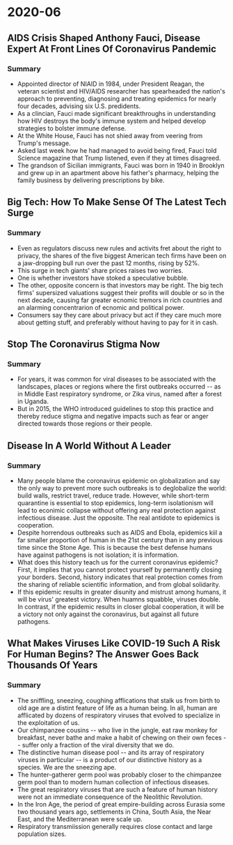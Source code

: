 # 2020-06

## AIDS Crisis Shaped Anthony Fauci, Disease Expert At Front Lines Of Coronavirus Pandemic

### Summary

- Appointed director of NIAID in 1984, under President Reagan, the veteran scientist and HIV/AIDS researcher has spearheaded the nation's approach to preventing, diagnosing and treating epidemics for nearly four decades, advising six U.S. predidents.
- As a clincian, Fauci made significant breakthroughs in understanding how HIV destroys the body's immune system and helped develop strategies to bolster immune defense.
- At the White House, Fauci has not shied away from veering from Trump's message.
- Asked last week how he had managed to avoid being fired, Fauci told Science magazine that Trump listened, even if they at times disagreed.
- The grandson of Sicilian immigrants, Fauci was born in 1940 in Brooklyn and grew up in an apartment above his father's pharmacy, helping the family business by delivering prescriptions by bike.

## Big Tech: How To Make Sense Of The Latest Tech Surge

### Summary

- Even as regulators discuss new rules and activits fret about the right to privacy, the shares of the five biggest American tech firms have been on a jaw-dropping bull run over the past 12 months, rising by 52%.
- This surge in tech giants' share prices raises two worries.
- One is whether investors have stoked a speculative bubble.
- The other, opposite concern is that investors may be right. The big tech firms' supersized valuations suggest their profits will double or so in the next decade, causing far greater ecnomic tremors in rich countries and an alarming concentrarion of ecnomic and political power.
- Consumers say they care about privacy but act if they care much more about getting stuff, and preferably without having to pay for it in cash.

## Stop The Coronavirus Stigma Now

### Summary

- For years, it was common for viral diseases to be associated with the landscapes, places or regions where the first outbreaks occurred -- as in Middle East respiratory syndrome, or Zika virus, named after a forest in Uganda.
- But in 2015, the WHO introduced guidelines to stop this practice and thereby reduce stigma and negative impacts such as fear or anger directed towards those regions or their people.

## Disease In A World Without A Leader

### Summary

- Many people blame the coronavirus epidemic on globalization and say the only way to prevent more such outbreaks is to deglobalize the world: build walls, restrict travel, reduce trade. However, while short-term quarantine is essential to stop epidemics, long-term isolationism will lead to econimic collapse without offering any real protection against infectious disease. Just the opposite. The real antidote to epidemics is cooperation.
- Despite horrendous outbreaks such as AIDS and Ebola, epidemics kiil a far smaller proportion of human in the 21st century than in any previous time since the Stone Age. This is because the best defense humans have against pathogens is not isolation; it is information.
- What does this history teach us for the current coronavirus epidemic? First, it implies that you cannot protect yourself by permanently closing your borders. Second, history indicates that real protection comes from the sharing of reliable scientific information, and from global solidarity.
- If this epidemic results in greater disunity and mistrust among humans, it will be virus' greatest victory. When huamns squabble, viruses double. In contrast, if the epidemic results in closer global cooperation, it will be a victory not only against the coronavirus, but against all future pathogens.

## What Makes Viruses Like COVID-19 Such A Risk For Human Begins? The Answer Goes Back Thousands Of Years

### Summary

- The sniffling, sneezing, coughing afflications that stalk us from birth to old age are a distint feature of life as a human being. In all, human are afflicated by dozens of respiratory viruses that evolved to specialize in the exploitation of us.
- Our chimpanzee cousins -- who live in the jungle, eat raw monkey for breakfast, never bathe and make a habit of chewing on their own feces -- suffer only a fraction of the viral diversity that we do.
- The distinctive human disease pool -- and its array of respiratory viruses in particular -- is a product of our distinctive history as a species. We are the sneezing ape.
- The hunter-gatherer germ pool was probably closer to the chimpanzee germ pool than to modern human collection of infectious diseases.
- The great respiratory viruses that are such a feature of human history were not an immediate consequence of the Neolithic Revolution.
- In the Iron Age, the period of great empire-building across Eurasia some two thousand years ago, settlements in China, South Asia, the Near East, and the Mediterranean were scale up.
- Respiratory transmiission generally requires close contact and large population sizes.
